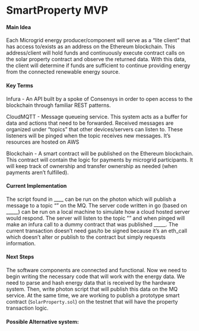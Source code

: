 # SmartProperty MVP

#### Main Idea 
Each Microgrid energy producer/component will serve as a “lite client” that has access to/exists as an address on the Ethereum blockchain. This address/client will hold funds and continuously execute contract calls on the solar property contract and observe the returned data. With this data, the client will determine if funds are sufficient to continue providing energy from the connected renewable energy source.

#### Key Terms

Infura - An API built by a spoke of Consensys in order to open access to the blockchain through familiar REST patterns.

CloudMQTT - Message queueing service. This system acts as a buffer for data and actions that need to be forwarded. Received messages are organized under “topics” that other devices/servers can listen to. These listeners will be pinged when the topic receives new messages. It’s resources are hosted on AWS

Blockchain - A smart contract will be published on the Ethereum blockchain. This contract will contain the logic for payments by microgrid participants. It will keep track of ownership and transfer ownership as needed (when payments aren’t fulfilled). 

#### Current Implementation
The script found in ____ can be run on the photon which will publish a message to a topic “” on the MQ. The server code written in go (based on _____) can be run on a local machine to simulate how a cloud hosted server would respond. The server will listen to the topic ”” and when pinged will make an infura call to a dummy contract that was published _____. The current transaction doesn’t need gas/to be signed because it’s an eth_call which doesn’t alter or publish to the contract but simply requests information. 

#### Next Steps
The software components are connected and functional. Now we need to begin writing the necessary code that will work with the energy data. We need to parse and hash energy data that is received by the hardware system. Then, write photon script that will publish this data on the MQ service. At the same time, we are working to publish a prototype smart contract (`SolarProperty.sol`) on the testnet that will have the property transaction logic. 

#### Possible Alternative system: 